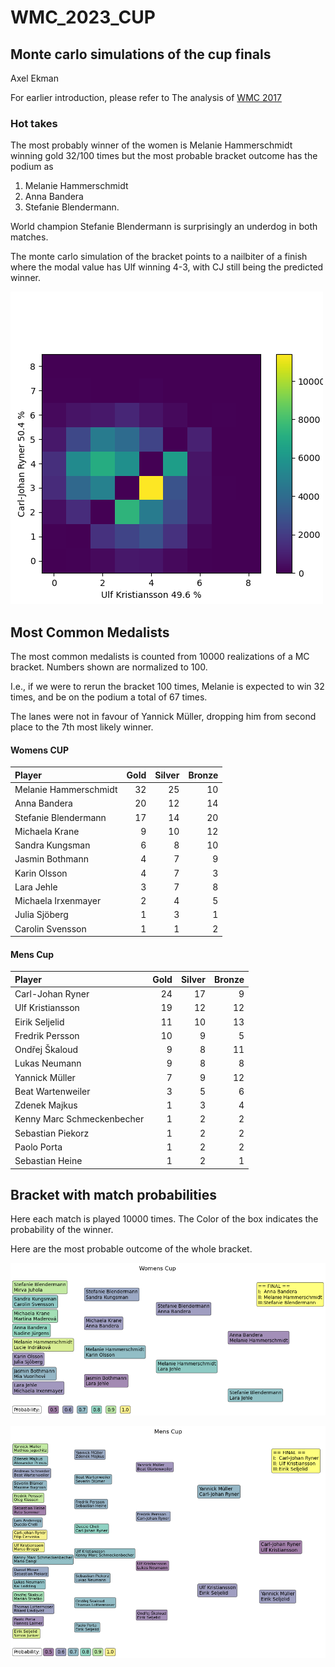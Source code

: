 # WMC_2023_CUP

## Monte carlo simulations of the cup finals
Axel Ekman

For earlier introduction, please refer to The analysis of [WMC 2017](https://github.com/axarekma/WMC_2017_CUP)


### Hot takes
The most probably winner of the women is Melanie Hammerschmidt winning gold 32/100 times but the most probable bracket outcome has the podium as 
1. Melanie Hammerschmidt
2. Anna Bandera 
3. Stefanie Blendermann.

World champion Stefanie Blendermann is surprisingly an underdog in both matches.

The monte carlo simulation of the bracket points to a nailbiter of a finish where the modal value has Ulf winning 4-3, with CJ still being the predicted winner.

![png](FIG/carl-johan_ryner_ulf_kristiansson_e2.png)

## Most Common Medalists
The most common medalists is counted from 10000 realizations of a MC bracket. Numbers shown are normalized to 100. 

I.e., if we were to rerun the bracket 100 times, Melanie is expected to win 32 times, and be on the podium a total of 67 times.

The lanes were not in favour of Yannick Müller, dropping him from second place to the 7th most likely winner.


#### Womens CUP
| Player                |   Gold |   Silver |   Bronze |
|:----------------------|-------:|---------:|---------:|
| Melanie Hammerschmidt |     32 |       25 |       10 |
| Anna Bandera          |     20 |       12 |       14 |
| Stefanie Blendermann  |     17 |       14 |       20 |
| Michaela Krane        |      9 |       10 |       12 |
| Sandra Kungsman       |      6 |        8 |       10 |
| Jasmin Bothmann       |      4 |        7 |        9 |
| Karin Olsson          |      4 |        7 |        3 |
| Lara Jehle            |      3 |        7 |        8 |
| Michaela Irxenmayer   |      2 |        4 |        5 |
| Julia Sjöberg         |      1 |        3 |        1 |
| Carolin Svensson      |      1 |        1 |        2 |

#### Mens Cup
| Player                     |   Gold |   Silver |   Bronze |
|:---------------------------|-------:|---------:|---------:|
| Carl-Johan Ryner           |     24 |       17 |        9 |
| Ulf Kristiansson           |     19 |       12 |       12 |
| Eirik Seljelid             |     11 |       10 |       13 |
| Fredrik Persson            |     10 |        9 |        5 |
| Ondřej Škaloud             |      9 |        8 |       11 |
| Lukas Neumann              |      9 |        8 |        8 |
| Yannick Müller             |      7 |        9 |       12 |
| Beat Wartenweiler          |      3 |        5 |        6 |
| Zdenek Majkus              |      1 |        3 |        4 |
| Kenny Marc Schmeckenbecher |      1 |        2 |        2 |
| Sebastian Piekorz          |      1 |        2 |        2 |
| Paolo Porta                |      1 |        2 |        2 |
| Sebastian Heine            |      1 |        2 |        1 |

## Bracket with match probabilities
Here each match is played 10000 times. The Color of the box indicates the probability of the winner.

Here are the most probable outcome of the whole bracket.

![png](FIG/matchplay_W_final.png)

![png](FIG/matchplay_M_final.png)




